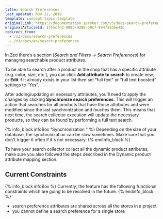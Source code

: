 ```yaml
---
title: Search Preferences
last_updated: Nov 22, 2019
template: concept-topic-template
originalLink: https://documentation.spryker.com/v3/docs/search-preferences
originalArticleId: 1f65cfd2-908b-4286-b9c7-894718d6e426
redirect_from:
  - /v3/docs/search-preferences
  - /v3/docs/en/search-preferences
---
```


In Zed there’s a section (*Search and Filters -> Search Preferences*) for managing searchable product attributes.

To be able to search after a product in the shop that has a specific attribute (e.g. color, size, etc.), you can click **Add attribute to search** to create new, or **Edit** if it already exists in your list then set “full text” or “full text boosted” settings to “Yes”.

After adding/updating all necessary attributes, you’ll need to apply the changes by clicking **Synchronize search preferences**. This will trigger an action that searches for all products that have those attributes and were modified since the last synchronization and *touches* them. This means that next time, the search collector execution will update the necessary products, so they can be found by performing a full text search.

{% info_block infoBox "Synchronization " %}
Depending on the size of your database, the synchronization can be slow sometimes. Make sure that you don't trigger it often if it's not necessary.
{% endinfo_block %}

To have your search collector collect all the dynamic product attributes, make sure you also followed the steps described in the Dynamic product attribute mapping section.

## Current Constraints

{% info_block infoBox %}
Currently, the feature has the following functional constraints which are going to be resolved in the future.
{% endinfo_block %}

* search preference attributes are shared across all the stores in a project
* you cannot define a search preference for a single store
